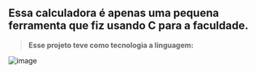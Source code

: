 ## Essa calculadora é apenas uma pequena ferramenta que fiz usando C para a faculdade.

>**Esse projeto teve como tecnologia a linguagem:**

![image](https://img.shields.io/badge/C-00599C?style=for-the-badge&logo=c&logoColor=white)